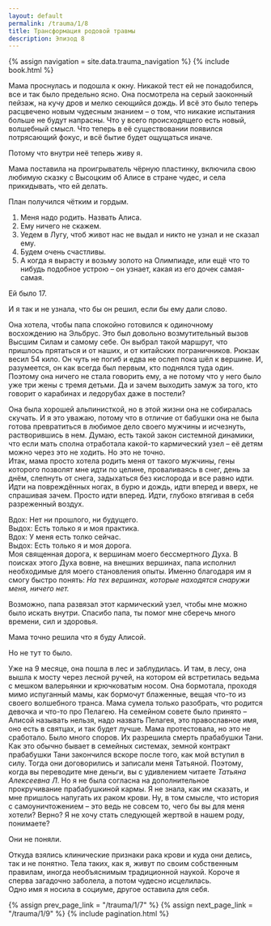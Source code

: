 ```yaml
---
layout: default
permalink: /trauma/1/8
title: Трансформация родовой травмы
description: Эпизод 8
---
```

{% assign navigation  = site.data.trauma_navigation %}
{% include book.html %}

Мама проснулась и подошла к окну. Никакой тест ей не понадобился, все и так было предельно ясно. Она посмотрела на серый заоконный пейзаж, на кучу дров и мелко сеющийся дождь. И всё это было теперь расцвечено новым чудесным знанием – о том, что никакие испытания больше не будут напрасны. Что у всего происходящего есть новый, волшебный смысл. Что теперь в её существовании появился потрясающий фокус, и всё бытие будет ощущаться иначе.

Потому что внутри неё теперь живу я.

Мама поставила на проигрыватель чёрную пластинку, включила свою любимую сказку с Высоцким об Алисе в стране чудес, и села прикидывать, что ей делать.

План получился чётким и гордым.
1. Меня надо родить. Назвать Алиса.
2. Ему ничего не скажем.
3. Уедем в Лугу, чтоб живот нас не выдал и никто не узнал и не сказал ему.
4. Будем очень счастливы.
5. А когда я вырасту и возьму золото на Олимпиаде, или ещё что то нибудь подобное устрою – он узнает, какая из его дочек самая-самая.

Ей было 17.

И я так и не узнала, что бы он решил, если бы ему дали слово.

Она хотела, чтобы папа спокойно готовился к одиночному восхождению на Эльбрус. Это был довольно возмутительный вызов Высшим Силам и самому себе. Он выбрал такой маршрут, что пришлось прятаться и от наших, и от китайских пограничников. Рюкзак весил 54 кило. Он чуть не погиб и едва не ослеп пока шёл к вершине. И, разумеется, он как всегда был первым, кто поднялся туда один. Поэтому она ничего не стала говорить ему, а не потому что у него было уже три жены с тремя детьми. Да и зачем выходить замуж за того, кто говорит о карабинах и ледорубах даже в постели?

Она была хорошей альпинисткой, но в этой жизни она не собиралась скучать. И я это уважаю, потому что в отличие от бабушки она не была готова превратиться в любимое дело своего мужчины и исчезнуть, растворившись в нем. Думаю, есть такой закон системной динамики, что если мать сполна отработала какой-то кармический узел – её детям можно через это не ходить. Но это не точно.  
Итак, мама просто хотела родить меня от такого мужчины, гены которого позволят мне идти по целине, проваливаясь в снег, день за днём, слепнуть от снега, задыхаться без кислорода и все равно идти. Идти на повреждённых ногах, в бурю и дождь, идти вперед и вверх, не спрашивая зачем. Просто идти вперед. Идти, глубоко втягивая в себя разреженный воздух.

Вдох: Нет ни прошлого, ни будущего.  
Выдох: Есть только я и моя практика.  
Вдох: У меня есть толко сейчас.  
Выдох: Есть только я и моя дорога.  
Моя священная дорога, к вершинам моего бессмертного Духа. В поисках этого Духа вовне, на внешних вершинах, папа исполнил необходимые для моего становления опыты. Именно благодаря им я смогу быстро понять:
*На тех вершинах, которые находятся снаружи меня, ничего нет.*

Возможно, папа развязал этот кармический узел, чтобы мне можно было искать внутри. Спасибо папа, ты помог мне сберечь много времени, сил и здоровья.

Мама точно решила что я буду Алисой.

Но не тут то было.

Уже на 9 месяце, она пошла в лес и заблудилась. И там, в лесу, она вышла к мосту через лесной ручей, на котором ей встретилась ведьма с мешком валерьянки и крючковатым носом. Она бормотала, проходя мимо испуганный мамы, как бормочут блаженные, вещая что-то из своего волшебного транса. Мама сумела только разобрать, что родится девочка и что-то про Пелагею. На семейном совете было принято – Алисой называть нельзя, надо назвать Пелагея, это православное имя, оно есть в святцах, и так будет лучше. Мама протестовала, но это не сработало. Было много споров. Их разрешила смерть прабабушки Тани. Как это обычно бывает в семейных системах, земной контракт прабабушки Тани закончился вскоре после того, как мой вступил в силу. Тогда они договорились и записали меня Татьяной. Поэтому, когда вы переводите мне деньги, вы с удивлением читаете *Татьяна Алексеевна Л*. Но я не была согласна на дополнительное прокручивание прабабушкиной кармы. Я не знала, как им сказать, и мне пришлось напугать их раком крови. Ну, в том смысле, что история с самоуничтожением – это ведь не совсем то, чего бы вы для меня хотели? Верно? Я не хочу стать следующей жертвой в нашем роду, понимаете?

Они не поняли.

Откуда взялись клинические признаки рака крови и куда они делись, так и не понятно. Тела таких, как я, живут по своим собственным правилам, иногда необъяснимым традиционной наукой. Короче я сперва загадочно заболела, а потом чудесно исцелилась.  
Одно имя я носила в социуме, другое оставила для себя.

{% assign prev_page_link = "/trauma/1/7" %}
{% assign next_page_link = "/trauma/1/9" %}
{% include pagination.html %}